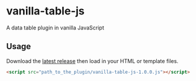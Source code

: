 # vanilla-table-js
A data table plugin in vanilla JavaScript

## Usage

Download the [latest release]() then load in your HTML or template files.

```html
<script src="path_to_the_plugin/vanilla-table-js-1.0.0.js"></script>
```
